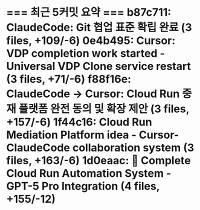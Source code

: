 === 최근 5커밋 요약 ===
b87c711: ClaudeCode: Git 협업 표준 확립 완료 (3 files, +109/-6)
0e4b495: Cursor: VDP completion work started - Universal VDP Clone service restart (3 files, +71/-6)
f88f16e: ClaudeCode → Cursor: Cloud Run 중재 플랫폼 완전 동의 및 확장 제안 (3 files, +157/-6)
1f44c16: Cloud Run Mediation Platform idea - Cursor-ClaudeCode collaboration system (3 files, +163/-6)
1d0eaac: 🚀 Complete Cloud Run Automation System - GPT-5 Pro Integration (4 files, +155/-12)
=======================
